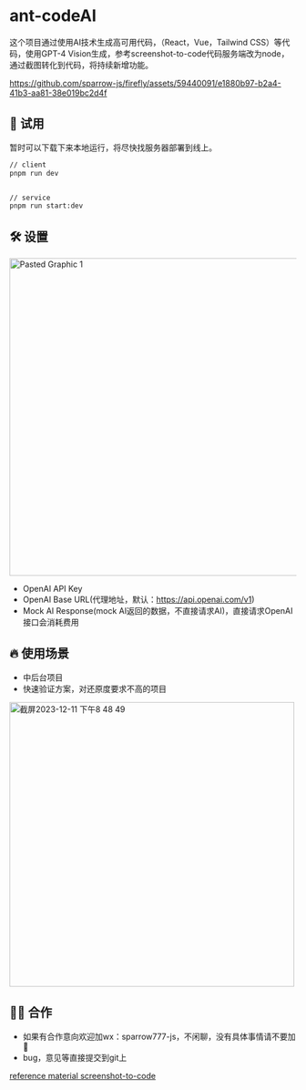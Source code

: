 # ant-codeAI

这个项目通过使用AI技术生成高可用代码，（React，Vue，Tailwind CSS）等代码，使用GPT-4 Vision生成，参考screenshot-to-code代码服务端改为node，通过截图转化到代码，将持续新增功能。

https://github.com/sparrow-js/firefly/assets/59440091/e1880b97-b2a4-41b3-aa81-38e019bc2d4f

## 🚀 试用
暂时可以下载下来本地运行，将尽快找服务器部署到线上。
```bash
// client
pnpm run dev


// service
pnpm run start:dev
```
## 🛠 设置
<img width="558" alt="Pasted Graphic 1" src="https://github.com/sparrow-js/firefly/assets/59440091/2daf0da1-dc53-4c2a-b450-2667abcf940b">

- OpenAI API Key
- OpenAI Base URL(代理地址，默认：https://api.openai.com/v1)
- Mock AI Response(mock AI返回的数据，不直接请求AI)，直接请求OpenAI 接口会消耗费用


## 🔥 使用场景
- 中后台项目
- 快速验证方案，对还原度要求不高的项目

<img width="500" alt="截屏2023-12-11 下午8 48 49" src="https://github.com/sparrow-js/firefly-codeAI/assets/59440091/781e496e-6141-413b-804a-72e7c17f0fe1">

##  🙋‍♂️ 合作
- 如果有合作意向欢迎加wx：sparrow777-js，不闲聊，没有具体事情请不要加🙏
- bug，意见等直接提交到git上


[reference material screenshot-to-code](https://github.com/abi/screenshot-to-code) 
